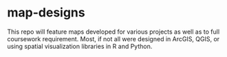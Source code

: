 # map-designs
This repo will feature maps developed for various projects as well as to full coursework requirement. Most, if not all were designed in ArcGIS, QGIS, or using spatial visualization libraries in R and Python.
